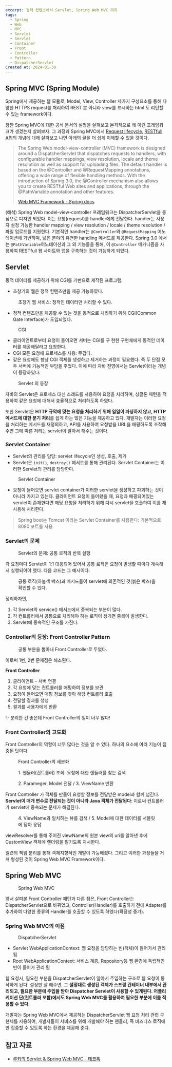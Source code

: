 ```yaml
---
excerpt: 정적 컨텐츠에서 Servlet, Spring Web MVC 까지
tags:
  - Spring
  - Web
  - MVC
  - Servlet
  - Servlet
  - Container
  - Front
  - Controller
  - Pattern
  - DispatcherServlet
Created At: 2024-01-30
---
```

## Spring MVC (Spring Module)

Spring에서 제공하는 웹 모듈로, Model, View, Controller 세가지 구성요소를 통해 다양한 HTTPS request를 처리하여 REST 뿐 아니라 view를 표시하는 html 도 리턴할 수 있는 framework이다. 

잠깐 Spring MVC에 대한 공식 문서의 설명을 살펴보고 본격적으로 왜 이런 프레임워크가 생겼는지 살펴보자. 그 과정과 Spring MVC에서 [Request lifecycle](_MVC-request-lifecycle.md), [RESTfull API](/_posts/03-2.%20network/RESTfull.md)의 개념에 대해 살펴보고 나면 아래의 글을 더 쉽게 이해할 수 있을 것이다.

> The Spring Web model-view-controller (MVC) framework is designed around a DispatcherServlet that dispatches requests to handlers, with configurable handler mappings, view resolution, locale and theme resolution as well as support for uploading files. The default handler is based on the @Controller and @RequestMapping annotations, offering a wide range of flexible handling methods. With the introduction of Spring 3.0, the @Controller mechanism also allows you to create RESTful Web sites and applications, through the @PathVariable annotation and other features.
>
> [Web MVC Framework - Spring docs](https://docs.spring.io/spring-framework/docs/3.2.x/spring-framework-reference/html/mvc.html)

(해석) Spring Web model-view-controller 프레임워크는 DispatcherServlet을 중심으로 디자인 되었다. 이는 요청(request)를 handler에게 전달한다. handler는 사용자 설정 가능한 handler mapping / view resolution / locale /  theme resolution / 파일 업로드를 지원한다. 기본적인 handler는 `@Controller`와 `@RequestMapping` 어노테이션에 기반하며, 넓은 분야의 유연한 handling 메서드를 제공한다. Spring 3.0 에서는 `@PathVariable`어노테이션과 그 외 기능들을 통해, 이 `@Controller` 메카니즘을 사용하여 RESTfull 웹 사이트와 앱을 구축하는 것이 가능하게 되었다.

## Servlet

동적 데이터를 제공하기 위해 CGI를 기반으로 제작된 프로그램. 

- 초창기의 웹은 정적 컨텐츠만을 제공 가능하였다.

<figure style="width: 85%" class="align-center">
  <img src="https://onedrive.live.com/embed?resid=C4F97B3B64AE3E7A%216861&authkey=%21AB2PPLezu_x07k0&width=684&height=347" alt="">
  <figcaption>초창기 웹 서비스: 정적인 데이터만 처리할 수 있다.</figcaption>
</figure>

- 정적 컨텐츠만을 제공할 수 있는 것을 동적으로 처리하기 위해 CGI(Common Gate Interface)가 도입되었다.

<figure style="width: 85%" class="align-center">
  <img src="https://onedrive.live.com/embed?resid=C4F97B3B64AE3E7A%216860&authkey=%21AIaD-4v-XqzCqZw&width=820&height=255" alt="">
  <figcaption>CGI</figcaption>
</figure>

- 클라이언트로부터 요청이 들어오면 서버는 CGI를 구 현한 구현체에게 동적인 데이터를 제공해달라고 요청한다.
- CGI 모든 요청에 프로세스를 사용: 무겁다.
- 같은 요청에도 항상 CGI 객체를 생성하고 제거하는 과정이 필요했다.
즉 두 단점 모두 서버에 기능적인 부담을 주었다. 이에 따라 자바 진영에서는 Servlet이라는 개념이 등장하였다.

<figure style="width: 85%" class="align-center">
  <img src="https://onedrive.live.com/embed?resid=C4F97B3B64AE3E7A%216862&authkey=%21AKaqdS49OtiqFho&width=1828&height=694" alt="">
  <figcaption>Servlet 의 등장</figcaption>
</figure>

자바의 Servlet은 프로세스 대신 스레드를 사용하여 요청을 처리하며, 싱글톤 패턴을 적용하여 같은 요청에 대해서 효율적으로 처리하도록 하였다.

또한 Servlet은 **HTTP 규약에 맞는 요청을 처리하기 위해 일일이 파싱하지 않고, HTTP 메서드에 대한 분기 처리**를 쉽게 하는 많은 기능을 제공하고 있다. 개발자는 이러한 요청을 처리하는 메서드를 재정의하고, API를 사용하여 요청받을 URL을 매핑하도록 조작해주면 그에 따른 처리는 servlet이 알아서 해주는 것이다.

### Servlet Container

- Servlet의 관리를 담당: servlet lifecycle인 생성, 호출, 제거
- Servlet은 `init()`, `destroy()` 메서드를 통해 관리된다. Servlet Container는 이러한 Servlet의 관리를 담당한다.

<figure style="width: 85%" class="align-center">
  <img src="https://onedrive.live.com/embed?resid=C4F97B3B64AE3E7A%217006&authkey=%21ADNnwq6BfY1wn0A&width=720&height=271" alt="">
  <figcaption>Servlet Container</figcaption>
</figure>

- 요청이 들어오면 servlet container가 이러한 servlet을 생성하고 파괴하는 것이 아니라 가지고 있는다. 클라이언트 요청이 들어왔을 때, 요청과 매핑되어있는 servlet이 존재한다면 해당 요청을 처리하기 위해 다시 servlet을 호출하여 이를 재사용해 처리한다.

> Spring boot는 Tomcat 이라는 Servlet Container를 사용한다: 기본적으로 8080 포트를 사용.

### Servlet의 문제

<figure style="width: 85%" class="align-center">
  <img src="https://onedrive.live.com/embed?resid=C4F97B3B64AE3E7A%217007&authkey=%21AORHvv6gI82TPTc&width=1501&height=673" alt="">
  <figcaption>Servlet의 문제: 공통 로직의 반복 실행</figcaption>
</figure>
각 요청마다 Servlet이 1:1 대응되어 있어서 공통 로직은 요청이 발생할 때마다 계속해서 실행되어야 했다. 다음 코드는 그 예시이다.
<figure style="width: 85%" class="align-center">
  <img src="https://onedrive.live.com/embed?resid=C4F97B3B64AE3E7A%217008&authkey=%21ACXz20yUC-18b0g&width=1069&height=957" alt="">
  <figcaption>공통 로직(하늘색 박스)과 메서드들이 servlet에 의존적인 것(붉은 박스)을 확인할 수 있다.</figcaption>
</figure>

정리하자면,

1. 각 Servlet의 service() 메서드에서 중복되는 부분이 많다.
2. 각 컨트롤러에서 공통으로 처리해야 하는 로직이 생기면 중복이 발생한다.
3. Servlet에 종속적인 구조를 가진다.

### Controller의 등장: Front Controller Pattern

<figure style="width: 85%" class="align-center">
  <img src="https://onedrive.live.com/embed?resid=C4F97B3B64AE3E7A%217011&authkey=%21AKqDj5eCzXZp5nY&width=1920&height=607" alt="">
  <figcaption>공통 부분을 뽑아내 Front Controller로 두었다.</figcaption>
</figure>

이로써 1번, 2번 문제점은 해소된다.

**Front Controller**
  1. 클라이언트 - 서버 연결
  2. 각 요청에 맞는 컨트롤러를 매핑하여 정보를 보관
  3. 요청이 들어오면 매핑 정보를 찾아 해당 컨트롤러 호출
  4. 전달할 결과를 생성
  5. 결과를 사용자에게 반환
  
  ✨ 분리한 건 좋은데 Front Controller의 일이 너무 많다!

### Front Controller의 고도화

Front Controller의 역할이 너무 많다는 것을 알 수 있다. 하나의 요소에 여러 기능이 집중된 탓이다.

<figure style="width: 85%" class="align-center">
  <img src="https://onedrive.live.com/embed?resid=C4F97B3B64AE3E7A%217012&authkey=%21ABwz6cwtgo465NQ&width=1229&height=1031" alt="">
  <figcaption>Front Controller의 세분화</figcaption>
</figure>

<figure style="width: 85%" class="align-center">
  <img src="https://onedrive.live.com/embed?resid=C4F97B3B64AE3E7A%217013&authkey=%21APlTv-Ag93Bm5uc&width=1237&height=664" alt="">
  <figcaption>1. 핸들러(컨트롤러) 조회: 요청에 대한 핸들러를 찾는 검색</figcaption>
</figure>

<figure style="width: 85%" class="align-center">
  <img src="https://onedrive.live.com/embed?resid=C4F97B3B64AE3E7A%217014&authkey=%21ABYnPY8vrpib2v4&width=1233&height=936" alt="">
  <figcaption>2. Parameger, Model 전달 / 3. ViewName 반환</figcaption>
</figure>

Front Controller 가 객체를 만들어 요청할 정보를 전달받은 model과 함께 넘긴다. **Servlet이 매개 변수로 전달되는 것이 아니라 Java 객체가 전달된다**: 이로써 컨트롤러가 servlet에 종속되는 문제가 해결된다.

<figure style="width: 85%" class="align-center">
  <img src="https://onedrive.live.com/embed?resid=C4F97B3B64AE3E7A%217015&authkey=%21AB4c9brE9Z1_xS4&width=1228&height=727" alt="">
  <figcaption>4. ViewName과 일치하는 뷰를 검색 / 5. Model에 대한 데이터를 서블릿에 담아 응답</figcaption>
</figure>

viewResolver를 통해 주어진 viewName의 원본 view의 uri를 알아낸 후에 CustomView 객체에 렌더링을 맡기도록 지시한다.

일련의 책임 분리를 통해 객체지향적인 개발이 가능해졌다. 그리고 이러한 과정들을 거쳐 형성된 것이 Spring Web MVC Framework이다.

## Spring Web MVC

<figure style="width: 85%" class="align-center">
  <img src="https://onedrive.live.com/embed?resid=C4F97B3B64AE3E7A%217017&authkey=%21ACDhK3ddmpcIaV0&width=1665&height=865" alt="">
  <figcaption>Spring Web MVC</figcaption>
</figure>

앞서 살펴본 Front Controller 패턴과 다른 점은, Front Controller는 DispatcherServlet으로 바뀌었고, Controller(Handler)를 호출하기 전에 Adapter를 추가하여 다양한 종류의 Handler를 호출할 수 있도록 하였다(확장성 증가).

### Spring Web MVC의 이점

<figure style="width: 85%" class="align-center">
  <img src="https://onedrive.live.com/embed?resid=C4F97B3B64AE3E7A%217016&authkey=%21ADY6JxjeXN_Shpg&width=1039&height=921" alt="">
  <figcaption>DispatcherServlet</figcaption>
</figure>

- Servlet WebApplicationContext: 웹 요청을 담당하는 빈(객체)이 들어가서 관리 됨
- Root WebApplicationContext: 서비스 계층, Repository등 웹 환경에 독립적인 빈이 들어가 관리 됨

웹 요청시, 필요한 부분을 DispatcherServlet이 알아서 주입하는 구조로 웹 요청이 동작하게 된다.
설정만 잘 해주면, 그 **설정대로 생성된 객체가 스프링 컨테이너 내부에서 관리되고, 필요한 부분에 주입을 받아 Dispatcher Servlet이 사용할 수 있게된다. 어플리케이션 단(컨트롤러 포함)에서도 Spring Web MVC를 활용하여 필요한 부분에 이를 적용할 수 있다.**

개발자는 Spring Web MVC에서 제공하는 DispatcherServlet 웹 요청 처리 관련 구현체를 사용하여, 개발자들이 서비스를 위해 개발해야 하는 핸들러, 즉 비즈니스 로직에만 집중할 수 있도록 하는 환경을 제공해 준다.

## 참고 자료

- [루키의 Servlet & Spring Web MVC - 테코톡](https://www.youtube.com/watch?v=h0rX720VWCg)


